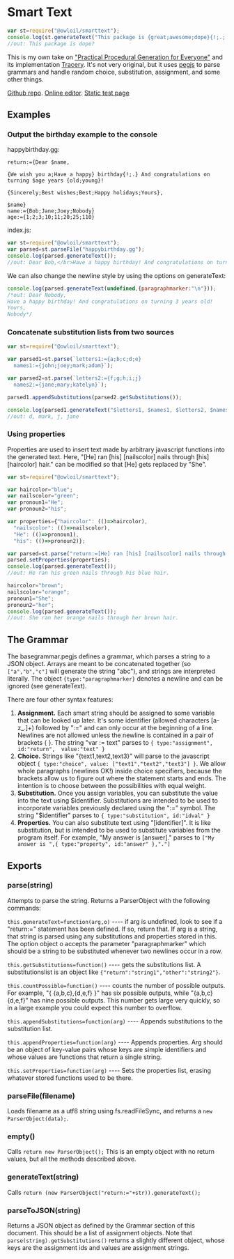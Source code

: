 Smart Text
=====

```javascript
var st=require("@owloil/smarttext");
console.log(st.generateText("This package is {great;awesome;dope}{!;.;!!!;?}"));
//out: This package is dope?
```

This is my own take on ["Practical Procedural Generation for Everyone"](https://www.youtube.com/watch?v=WumyfLEa6bU) and its implementation [Tracery](http://tracery.io/).
It's not very original, but it uses [pegjs](https://pegjs.org/) to 
parse grammars and handle random choice, substitution, assignment, and 
some other things.

[Github repo](https://github.com/owloil/smarttext). [Online editor](https://owloil.github.io/smarttext/editor/). [Static test page](https://owloil.github.io/smarttext/statictest/)


Examples
---

### Output the birthday example to the console
happybirthday.gg:
```
return:={Dear $name,

{We wish you a;Have a happy} birthday{!;.} And congratulations on turning $age years {old;young}!

{Sincerely;Best wishes;Best;Happy holidays;Yours},

$name}
name:={Bob;Jane;Joey;Nobody}
age:={1;2;3;10;11;20;25;110}
```

index.js:
```javascript
var st=require("@owloil/smarttext");
var parsed=st.parseFile("happybirthday.gg");
console.log(parsed.generateText());
//out: Dear Bob,</br>Have a happy birthday! And congratulations on turning 11 years young!</br>Yours,</br>Joey
```

We can also change the newline style by using the options on generateText:
```javascript
console.log(parsed.generateText(undefined,{paragraphmarker:"\n"}));
/*out: Dear Nobody,
Have a happy birthday! And congratulations on turning 3 years old!
Yours,
Nobody*/
```

### Concatenate substitution lists from two sources

```javascript
var st=require("@owloil/smarttext");

var parsed1=st.parse(`letters1:={a;b;c;d;e}
  names1:={john;joey;mark;adam}`);

var parsed2=st.parse(`letters2:={f;g;h;i;j}
  names2:={jane;mary;katelyn}`);

parsed1.appendSubstitutions(parsed2.getSubstitutions());

console.log(parsed1.generateText("$letters1, $names1, $letters2, $names2"));
//out: d, mark, j, jane
```

### Using properties

Properties are used to insert text made by arbitrary javascript functions into the generated text. 
Here, "[He] ran [his] [nailscolor] nails through [his] [haircolor] hair." can be modified so that 
[He] gets replaced by "She". 

```javascript
var st=require("@owloil/smarttext");

var haircolor="blue";
var nailscolor="green";
var pronoun1="He";
var pronoun2="his";

var properties={"haircolor": (()=>haircolor), 
  "nailscolor": (()=>nailscolor),
  "He": (()=>pronoun1),
  "his": (()=>pronoun2)};

var parsed=st.parse("return:=[He] ran [his] [nailscolor] nails through [his] [haircolor] hair.");
parsed.setProperties(properties);
console.log(parsed.generateText());
//out: He ran his green nails through his blue hair.

haircolor="brown";
nailscolor="orange";
pronoun1="She";
pronoun2="her";
console.log(parsed.generateText());
//out: She ran her orange nails through her brown hair.
```

The Grammar
---

The basegrammar.pegjs defines a grammar, which parses a string to a JSON object.
Arrays are meant to be concatenated together (so `["a","b","c"]` will generate the string
"abc"), and strings are interpreted literally. The object `{type:"paragraphmarker}` denotes
a newline and can be ignored (see generateText).

There are four other syntax features:
 1. **Assignment.** Each smart string should be assigned to some variable that can be looked
up later. It's some identifier (allowed characters [a-z\_.]+) followed by ":=" and can only
occur at the beginning of a line. Newlines are not allowed unless the newline is contained in a 
pair of brackets { }. The string "var := text" parses to `{ type:"assignment", id:"return", 
value:"text" }`
 2. **Choice.** Strings like "{text1,text2,text3}" will parse to the javascript object `{ type:"choice", value:
["text1","text2","text3"] }`. We allow whole paragraphs (newlines OK!) inside choice 
specifiers, because the brackets allow us to figure out where the statement starts and 
ends. The intention is to choose between the possibilities with equal weight.
 3. **Substitution.** Once you assign variables, you can substitute the value into the text
using $identifier. Substitutions are intended to be used to incorporate variables
previously declared using the ":=" symbol. The string "$identifier" parses to 
`{ type:"substitution", id:"idval" }`
 4. **Properties.** You can also substitute text using "[identifier]". It is like substitution,
but is intended to be used to substitute variables from the program itself. For example,
"My answer is [answer]." parses to `["My answer is ",{ type:"property", id:"answer" },"."]`

Exports
---


### parse(string)

Attempts to parse the string. Returns a ParserObject with the following commands:

`this.generateText=function(arg,o)` ---- if arg is undefined, look to see if a "return:=" statement
has been defined. If so, return that. If arg is a string, that string is parsed using any substitutions and 
properties stored in this. The option object o accepts the parameter "paragraphmarker" which should be 
a string to be substituted whenever two newlines occur in a row.

`this.getSubstitutions=function()` ---- gets the substitutions list. 
A substitutionslist is an object like 
`{"return":"string1","other":"string2"}`.

`this.countPossible=function()` ---- counts the number of possible outputs. For example, 
"{ {a,b,c},{d,e,f} }" has six possible outputs, while "{a,b,c} {d,e,f}" has nine possible outputs.
This number gets large very quickly, so in a large example you could expect this number to overflow.

`this.appendSubstitutions=function(arg)` ---- Appends substitutions to the substitution list.

`this.appendProperties=function(arg)` ---- Appends properties. Arg should be an object of key-value
pairs whose keys are simple identifiers and whose values are functions that return a single string.

`this.setProperties=function(arg)` ---- Sets the properties list, erasing whatever stored functions
used to be there.


### parseFile(filename)
Loads filename as a utf8 string using fs.readFileSync, and returns a `new ParserObject(data);`.


### empty()
Calls  `return new ParserObject();` This is an empty object with no return values, but all the 
methods described above.

### generateText(string)
Calls  `return (new ParserObject("return:="+str)).generateText();`

### parseToJSON(string)
Returns a JSON object as defined by the Grammar section of this document. This should be 
a list of assignment objects. Note that
`parse(string).getSubstitutions()` returns a slightly different object, whose keys are the 
assignment ids and values are assignment strings. 
